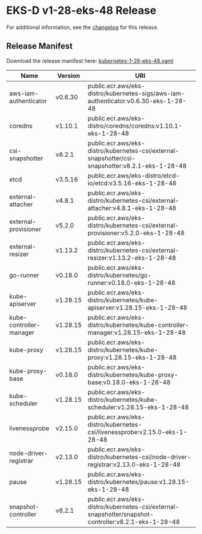 # EKS-D v1-28-eks-48 Release

For additional information, see the [changelog](CHANGELOG-v1-28-eks-48.md) for this release.

## Release Manifest

Download the release manifest here: [kubernetes-1-28-eks-48.yaml](https://distro.eks.amazonaws.com/kubernetes-1-28/kubernetes-1-28-eks-48.yaml)

| Name | Version | URI |
|------|---------|-----|
| aws-iam-authenticator | v0.6.30 | public.ecr.aws/eks-distro/kubernetes-sigs/aws-iam-authenticator:v0.6.30-eks-1-28-48 |
| coredns | v1.10.1 | public.ecr.aws/eks-distro/coredns/coredns:v1.10.1-eks-1-28-48 |
| csi-snapshotter | v8.2.1 | public.ecr.aws/eks-distro/kubernetes-csi/external-snapshotter/csi-snapshotter:v8.2.1-eks-1-28-48 |
| etcd | v3.5.16 | public.ecr.aws/eks-distro/etcd-io/etcd:v3.5.16-eks-1-28-48 |
| external-attacher | v4.8.1 | public.ecr.aws/eks-distro/kubernetes-csi/external-attacher:v4.8.1-eks-1-28-48 |
| external-provisioner | v5.2.0 | public.ecr.aws/eks-distro/kubernetes-csi/external-provisioner:v5.2.0-eks-1-28-48 |
| external-resizer | v1.13.2 | public.ecr.aws/eks-distro/kubernetes-csi/external-resizer:v1.13.2-eks-1-28-48 |
| go-runner | v0.18.0 | public.ecr.aws/eks-distro/kubernetes/go-runner:v0.18.0-eks-1-28-48 |
| kube-apiserver | v1.28.15 | public.ecr.aws/eks-distro/kubernetes/kube-apiserver:v1.28.15-eks-1-28-48 |
| kube-controller-manager | v1.28.15 | public.ecr.aws/eks-distro/kubernetes/kube-controller-manager:v1.28.15-eks-1-28-48 |
| kube-proxy | v1.28.15 | public.ecr.aws/eks-distro/kubernetes/kube-proxy:v1.28.15-eks-1-28-48 |
| kube-proxy-base | v0.18.0 | public.ecr.aws/eks-distro/kubernetes/kube-proxy-base:v0.18.0-eks-1-28-48 |
| kube-scheduler | v1.28.15 | public.ecr.aws/eks-distro/kubernetes/kube-scheduler:v1.28.15-eks-1-28-48 |
| livenessprobe | v2.15.0 | public.ecr.aws/eks-distro/kubernetes-csi/livenessprobe:v2.15.0-eks-1-28-48 |
| node-driver-registrar | v2.13.0 | public.ecr.aws/eks-distro/kubernetes-csi/node-driver-registrar:v2.13.0-eks-1-28-48 |
| pause | v1.28.15 | public.ecr.aws/eks-distro/kubernetes/pause:v1.28.15-eks-1-28-48 |
| snapshot-controller | v8.2.1 | public.ecr.aws/eks-distro/kubernetes-csi/external-snapshotter/snapshot-controller:v8.2.1-eks-1-28-48 |
